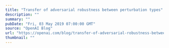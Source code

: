 ```yaml
---
title: "Transfer of adversarial robustness between perturbation types"
description: ""
summary: ""
pubDate: "Fri, 03 May 2019 07:00:00 GMT"
source: "OpenAI Blog"
url: "https://openai.com/blog/transfer-of-adversarial-robustness-between-perturbation-types"
thumbnail: ""
---
```


